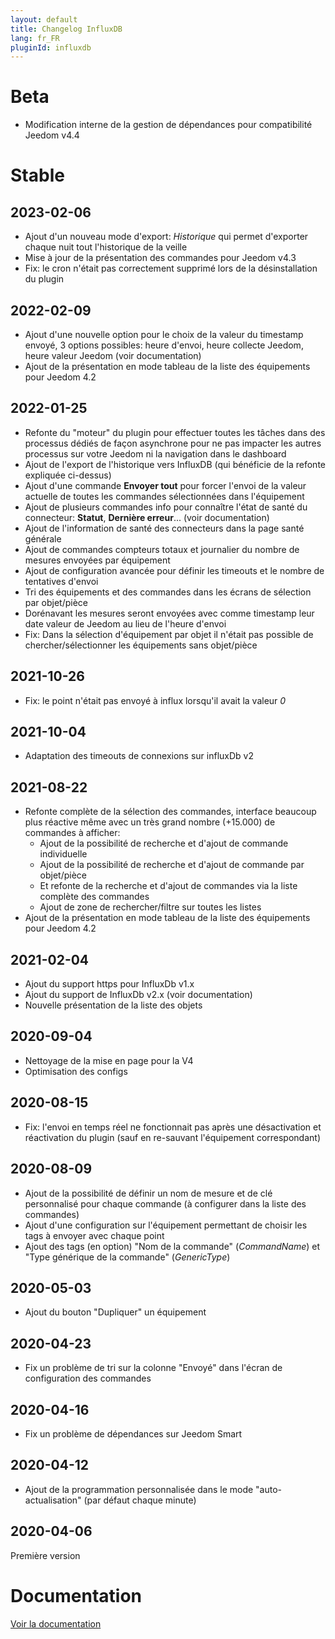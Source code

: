 ```yaml
---
layout: default
title: Changelog InfluxDB
lang: fr_FR
pluginId: influxdb
---
```


# Beta

- Modification interne de la gestion de dépendances pour compatibilité Jeedom v4.4

# Stable

## 2023-02-06

- Ajout d'un nouveau mode d'export: *Historique* qui permet d'exporter chaque nuit tout l'historique de la veille
- Mise à jour de la présentation des commandes pour Jeedom v4.3
- Fix: le cron n'était pas correctement supprimé lors de la désinstallation du plugin

## 2022-02-09

- Ajout d'une nouvelle option pour le choix de la valeur du timestamp envoyé, 3 options possibles: heure d'envoi, heure collecte Jeedom, heure valeur Jeedom (voir documentation)
- Ajout de la présentation en mode tableau de la liste des équipements pour Jeedom 4.2

## 2022-01-25

- Refonte du "moteur" du plugin pour effectuer toutes les tâches dans des processus dédiés de façon asynchrone pour ne pas impacter les autres processus sur votre Jeedom ni la navigation dans le dashboard
- Ajout de l'export de l'historique vers InfluxDB (qui bénéficie de la refonte expliquée ci-dessus)
- Ajout d'une commande **Envoyer tout** pour forcer l'envoi de la valeur actuelle de toutes les commandes sélectionnées dans l'équipement
- Ajout de plusieurs commandes info pour connaître l'état de santé du connecteur: **Statut**, **Dernière erreur**... (voir documentation)
- Ajout de l'information de santé des connecteurs dans la page santé générale
- Ajout de commandes compteurs totaux et journalier du nombre de mesures envoyées par équipement
- Ajout de configuration avancée pour définir les timeouts et le nombre de tentatives d'envoi
- Tri des équipements et des commandes dans les écrans de sélection par objet/pièce
- Dorénavant les mesures seront envoyées avec comme timestamp leur date valeur de Jeedom au lieu de l'heure d'envoi
- Fix: Dans la sélection d'équipement par objet il n'était pas possible de chercher/sélectionner les équipements sans objet/pièce

## 2021-10-26

- Fix: le point n'était pas envoyé à influx lorsqu'il avait la valeur *0*

## 2021-10-04

- Adaptation des timeouts de connexions sur influxDb v2

## 2021-08-22

- Refonte complète de la sélection des commandes, interface beaucoup plus réactive même avec un très grand nombre (+15.000) de commandes à afficher:
  - Ajout de la possibilité de recherche et d'ajout de commande individuelle
  - Ajout de la possibilité de recherche et d'ajout de commande par objet/pièce
  - Et refonte de la recherche et d'ajout de commandes via la liste complète des commandes
  - Ajout de zone de rechercher/filtre sur toutes les listes
- Ajout de la présentation en mode tableau de la liste des équipements pour Jeedom 4.2

## 2021-02-04

- Ajout du support https pour InfluxDb v1.x
- Ajout du support de InfluxDb v2.x (voir documentation)
- Nouvelle présentation de la liste des objets

## 2020-09-04

- Nettoyage de la mise en page pour la V4
- Optimisation des configs

## 2020-08-15

- Fix: l'envoi en temps réel ne fonctionnait pas après une désactivation et réactivation du plugin (sauf en re-sauvant l'équipement correspondant)

## 2020-08-09

- Ajout de la possibilité de définir un nom de mesure et de clé personnalisé pour chaque commande (à configurer dans la liste des commandes)
- Ajout d'une configuration sur l'équipement permettant de choisir les tags à envoyer avec chaque point
- Ajout des tags (en option) "Nom de la commande" (*CommandName*) et "Type générique de la commande" (*GenericType*)

## 2020-05-03

- Ajout du bouton "Dupliquer" un équipement

## 2020-04-23

- Fix un problème de tri sur la colonne "Envoyé" dans l'écran de configuration des commandes

## 2020-04-16

- Fix un problème de dépendances sur Jeedom Smart

## 2020-04-12

- Ajout de la programmation personnalisée dans le mode "auto-actualisation" (par défaut chaque minute)

## 2020-04-06

Première version

# Documentation

[Voir la documentation]({{site.baseurl}}/{{page.pluginId}}/{{page.lang}})
